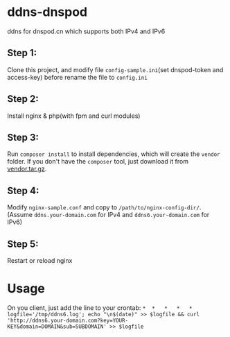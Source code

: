# ddns-dnspod
ddns for dnspod.cn which supports both IPv4 and IPv6

## Step 1: 
Clone this project, and modify file `config-sample.ini`(set dnspod-token and access-key) before rename the file to `config.ini`

## Step 2:
Install nginx & php(with fpm and curl modules)

## Step 3:
Run `composer install` to install dependencies, which will create the `vendor` folder. 
If you don't have the `composer` tool, just download it from [vendor.tar.gz](https://github.com/ChaosJohn/ddns-dnspod/releases/download/vendor/vendor.tar.gz). 

## Step 4:
Modify `nginx-sample.conf` and copy to `/path/to/nginx-config-dir/`. (Assume `ddns.your-domain.com` for IPv4 and `ddns6.your-domain.com` for IPv6)

## Step 5:
Restart or reload nginx

# Usage
On you client, just add the line to your crontab: 
`*	*	*	*	*	logfile='/tmp/ddns6.log'; echo "\n$(date)" >> $logfile && curl 'http://ddns6.your-domain.com?key=YOUR-KEY&domain=DOMAIN&sub=SUBDOMAIN' >> $logfile`
